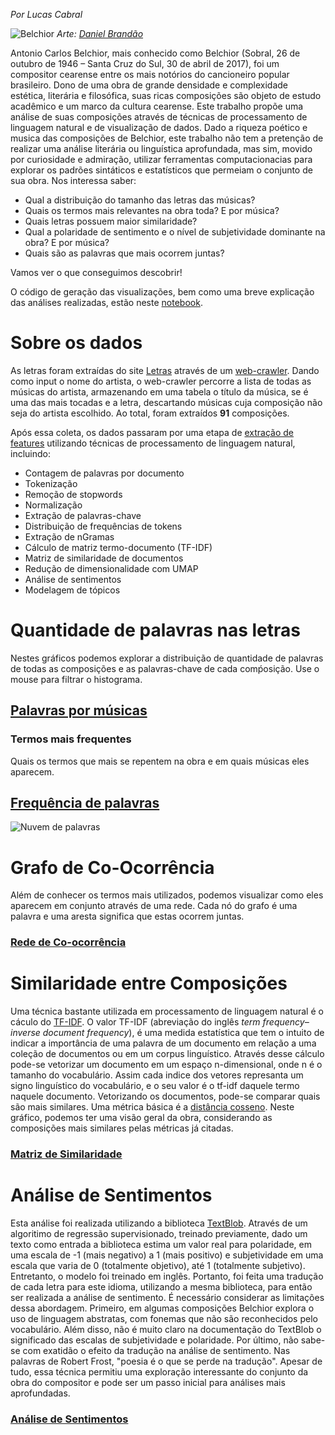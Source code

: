*Por Lucas Cabral*

![Belchior](https://www.urbanarts.com.br/imagens/produtos/123739/0/Ampliada/amar-e-mudar-as-coisas.jpg)
*Arte: [Daniel Brandão](https://www.estudiodanielbrandao.com/)*

Antonio Carlos Belchior, mais conhecido como Belchior (Sobral, 26 de outubro de 1946 – Santa Cruz do Sul, 30 de abril de 2017), foi um compositor cearense entre os mais notórios do cancioneiro popular brasileiro.  Dono de uma obra de grande densidade e complexidade estética, literária e filosófica, suas ricas composições são objeto de estudo acadêmico e um marco da cultura cearense. Este trabalho propõe uma análise de suas composições através de técnicas de processamento de linguagem natural e de visualização de dados. Dado a riqueza poético e musica das composições de Belchior, este trabalho não tem a pretenção de realizar uma análise literária ou linguística aprofundada, mas sim, movido por curiosidade e admiração, utilizar ferramentas computacionacias para explorar os padrões sintáticos e estatísticos que permeiam o conjunto de sua obra. Nos interessa saber:

- Qual a distribuição do tamanho das letras das músicas?
- Quais os termos mais relevantes na obra toda? E por música?
- Quais letras possuem maior similaridade? 
- Qual a polaridade de sentimento e o nível de subjetividade dominante na obra? E por música? 
- Quais são as palavras que mais ocorrem juntas? 

Vamos ver o que conseguimos descobrir!

O código de geração das visualizações, bem como uma breve explicação das análises realizadas, estão neste [notebook](https://github.com/cabrau/visualizando_belchior/blob/master/visualizando_belchior.ipynb).

# Sobre os dados
As letras foram extraídas do site [Letras](https://www.letras.mus.br/) através de um [web-crawler](https://github.com/cabrau/visualizando_belchior/blob/master/scrapping_lyrics.ipynb). Dando como input o nome do artista, o web-crawler percorre a lista de todas as músicas do artista, armazenando em uma tabela o título da música, se é uma das mais tocadas e a letra, descartando músicas cuja composição não seja do artista escolhido. Ao total, foram extraídos **91** composições.

Após essa coleta, os dados passaram por uma etapa de [extração de features](https://github.com/cabrau/visualizando_belchior/blob/master/pre_processing_text.ipynb) utilizando técnicas de processamento de linguagem natural, incluindo:

* Contagem de palavras por documento
* Tokenização
* Remoção de stopwords
* Normalização
* Extração de palavras-chave
* Distribuição de frequências de tokens
* Extração de nGramas
* Cálculo de matriz termo-documento (TF-IDF)
* Matriz de similaridade de documentos
* Redução de dimensionalidade com UMAP
* Análise de sentimentos
* Modelagem de tópicos

# Quantidade de palavras nas letras
Nestes gráficos podemos explorar a distribuição de quantidade de palavras de todas as composições e as palavras-chave de cada comṕosição. Use o mouse para filtrar o histograma.<br>
## [Palavras por músicas](1_tamanho_musicas.html)

### Termos mais frequentes
Quais os termos que mais se repentem na obra e em quais músicas eles aparecem.<br>
## [Frequência de palavras](2_frequencia_termos.html)<br>
![Nuvem de palavras](https://github.com/cabrau/visualizando_belchior/blob/master/wordcloud.png?raw=true)

# Grafo de Co-Ocorrência
Além de conhecer os termos mais utilizados, podemos visualizar como eles aparecem em conjunto através de uma rede. Cada nó do grafo é uma palavra e uma aresta significa que estas ocorrem juntas.<br>
### [Rede de Co-ocorrência](3_network.html)

# Similaridade entre Composições
Uma técnica bastante utilizada em processamento de linguagem natural é o cáculo do [TF-IDF](https://pt.wikipedia.org/wiki/Tf%E2%80%93idf). O valor TF-IDF (abreviação do inglês *term frequency–inverse document frequency*), é uma medida estatística que tem o intuito de indicar a importância de uma palavra de um documento em relação a uma coleção de documentos ou em um corpus linguístico. Através desse cálculo pode-se vetorizar um documento em um espaço n-dimensional, onde n é o tamanho do vocabulário. Assim cada indice dos vetores represanta um signo linguístico do vocabulário, e o seu valor é o tf-idf daquele termo naquele documento. Vetorizando os documentos, pode-se comparar quais são mais similares. Uma métrica básica é a [distância cosseno](https://en.wikipedia.org/wiki/Cosine_similarity). Neste gráfico, podemos ter uma visão geral da obra, considerando as composições mais similares pelas métricas já citadas.<br>
### [Matriz de Similaridade](4_similaridade_musicas.html)

# Análise de Sentimentos
Esta análise foi realizada utilizando a biblioteca [TextBlob](https://textblob.readthedocs.io/en/dev/). Através de um algoritimo de regressão supervisionado, treinado previamente, dado um texto como entrada a biblioteca estima um valor real para polaridade, em uma escala de -1 (mais negativo) a 1 (mais positivo) e subjetividade em uma escala que varia de 0 (totalmente objetivo), até 1 (totalmente subjetivo). Entretanto, o modelo foi treinado em inglês. Portanto, foi feita uma tradução de cada letra para este idioma, utilizando a mesma biblioteca, para então ser realizada a análise de sentimento. É necessário considerar as limitações dessa abordagem. Primeiro, em algumas composições Belchior explora o uso de linguagem abstratas, com fonemas que não são reconhecidos pelo vocabulário. Além disso, não é muito claro na documentação do TextBlob o significado das escalas de subjetividade e polaridade. Por último, não sabe-se com exatidão o efeito da tradução na análise de sentimento. Nas palavras de Robert Frost, "poesia é o que se perde na tradução". Apesar de tudo, essa técnica permitiu uma exploração interessante do conjunto da obra do compositor e pode ser um passo inicial para análises mais aprofundadas.<br> 
### [Análise de Sentimentos](5_sentimentos.html)
